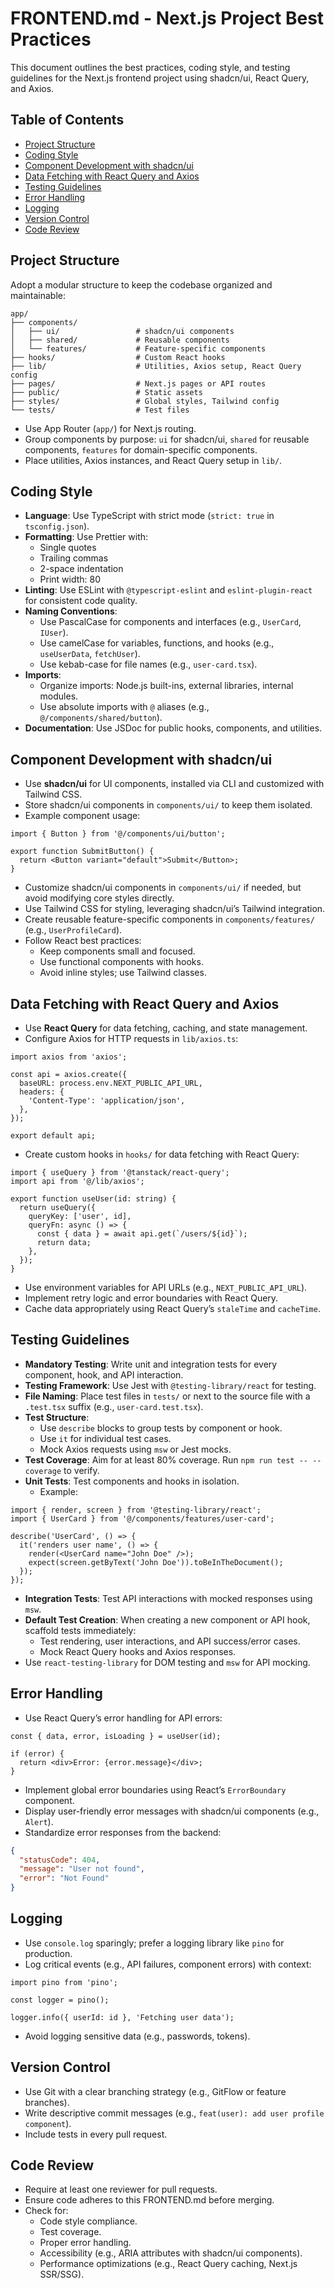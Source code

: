 # FRONTEND.md - Next.js Project Best Practices

This document outlines the best practices, coding style, and testing guidelines for the Next.js frontend project using shadcn/ui, React Query, and Axios.

## Table of Contents
- [Project Structure](#project-structure)
- [Coding Style](#coding-style)
- [Component Development with shadcn/ui](#component-development-with-shadcnui)
- [Data Fetching with React Query and Axios](#data-fetching-with-react-query-and-axios)
- [Testing Guidelines](#testing-guidelines)
- [Error Handling](#error-handling)
- [Logging](#logging)
- [Version Control](#version-control)
- [Code Review](#code-review)

## Project Structure
Adopt a modular structure to keep the codebase organized and maintainable:
```
app/
├── components/
│   ├── ui/                 # shadcn/ui components
│   ├── shared/             # Reusable components
│   └── features/           # Feature-specific components
├── hooks/                  # Custom React hooks
├── lib/                    # Utilities, Axios setup, React Query config
├── pages/                  # Next.js pages or API routes
├── public/                 # Static assets
├── styles/                 # Global styles, Tailwind config
└── tests/                  # Test files
```

- Use App Router (`app/`) for Next.js routing.
- Group components by purpose: `ui` for shadcn/ui, `shared` for reusable components, `features` for domain-specific components.
- Place utilities, Axios instances, and React Query setup in `lib/`.

## Coding Style
- **Language**: Use TypeScript with strict mode (`strict: true` in `tsconfig.json`).
- **Formatting**: Use Prettier with:
  - Single quotes
  - Trailing commas
  - 2-space indentation
  - Print width: 80
- **Linting**: Use ESLint with `@typescript-eslint` and `eslint-plugin-react` for consistent code quality.
- **Naming Conventions**:
  - Use PascalCase for components and interfaces (e.g., `UserCard`, `IUser`).
  - Use camelCase for variables, functions, and hooks (e.g., `useUserData`, `fetchUser`).
  - Use kebab-case for file names (e.g., `user-card.tsx`).
- **Imports**:
  - Organize imports: Node.js built-ins, external libraries, internal modules.
  - Use absolute imports with `@` aliases (e.g., `@/components/shared/button`).
- **Documentation**: Use JSDoc for public hooks, components, and utilities.

## Component Development with shadcn/ui
- Use **shadcn/ui** for UI components, installed via CLI and customized with Tailwind CSS.
- Store shadcn/ui components in `components/ui/` to keep them isolated.
- Example component usage:
```tsx
import { Button } from '@/components/ui/button';

export function SubmitButton() {
  return <Button variant="default">Submit</Button>;
}
```
- Customize shadcn/ui components in `components/ui/` if needed, but avoid modifying core styles directly.
- Use Tailwind CSS for styling, leveraging shadcn/ui’s Tailwind integration.
- Create reusable feature-specific components in `components/features/` (e.g., `UserProfileCard`).
- Follow React best practices:
  - Keep components small and focused.
  - Use functional components with hooks.
  - Avoid inline styles; use Tailwind classes.

## Data Fetching with React Query and Axios
- Use **React Query** for data fetching, caching, and state management.
- Configure Axios for HTTP requests in `lib/axios.ts`:
```tsx
import axios from 'axios';

const api = axios.create({
  baseURL: process.env.NEXT_PUBLIC_API_URL,
  headers: {
    'Content-Type': 'application/json',
  },
});

export default api;
```
- Create custom hooks in `hooks/` for data fetching with React Query:
```tsx
import { useQuery } from '@tanstack/react-query';
import api from '@/lib/axios';

export function useUser(id: string) {
  return useQuery({
    queryKey: ['user', id],
    queryFn: async () => {
      const { data } = await api.get(`/users/${id}`);
      return data;
    },
  });
}
```
- Use environment variables for API URLs (e.g., `NEXT_PUBLIC_API_URL`).
- Implement retry logic and error boundaries with React Query.
- Cache data appropriately using React Query’s `staleTime` and `cacheTime`.

## Testing Guidelines
- **Mandatory Testing**: Write unit and integration tests for every component, hook, and API interaction.
- **Testing Framework**: Use Jest with `@testing-library/react` for testing.
- **File Naming**: Place test files in `tests/` or next to the source file with a `.test.tsx` suffix (e.g., `user-card.test.tsx`).
- **Test Structure**:
  - Use `describe` blocks to group tests by component or hook.
  - Use `it` for individual test cases.
  - Mock Axios requests using `msw` or Jest mocks.
- **Test Coverage**: Aim for at least 80% coverage. Run `npm run test -- --coverage` to verify.
- **Unit Tests**: Test components and hooks in isolation.
  - Example:
```tsx
import { render, screen } from '@testing-library/react';
import { UserCard } from '@/components/features/user-card';

describe('UserCard', () => {
  it('renders user name', () => {
    render(<UserCard name="John Doe" />);
    expect(screen.getByText('John Doe')).toBeInTheDocument();
  });
});
```
- **Integration Tests**: Test API interactions with mocked responses using `msw`.
- **Default Test Creation**: When creating a new component or API hook, scaffold tests immediately:
  - Test rendering, user interactions, and API success/error cases.
  - Mock React Query hooks and Axios responses.
- Use `react-testing-library` for DOM testing and `msw` for API mocking.

## Error Handling
- Use React Query’s error handling for API errors:
```tsx
const { data, error, isLoading } = useUser(id);

if (error) {
  return <div>Error: {error.message}</div>;
}
```
- Implement global error boundaries using React’s `ErrorBoundary` component.
- Display user-friendly error messages with shadcn/ui components (e.g., `Alert`).
- Standardize error responses from the backend:
```json
{
  "statusCode": 404,
  "message": "User not found",
  "error": "Not Found"
}
```

## Logging
- Use `console.log` sparingly; prefer a logging library like `pino` for production.
- Log critical events (e.g., API failures, component errors) with context:
```tsx
import pino from 'pino';

const logger = pino();

logger.info({ userId: id }, 'Fetching user data');
```
- Avoid logging sensitive data (e.g., passwords, tokens).

## Version Control
- Use Git with a clear branching strategy (e.g., GitFlow or feature branches).
- Write descriptive commit messages (e.g., `feat(user): add user profile component`).
- Include tests in every pull request.

## Code Review
- Require at least one reviewer for pull requests.
- Ensure code adheres to this FRONTEND.md before merging.
- Check for:
  - Code style compliance.
  - Test coverage.
  - Proper error handling.
  - Accessibility (e.g., ARIA attributes with shadcn/ui components).
  - Performance optimizations (e.g., React Query caching, Next.js SSR/SSG).
